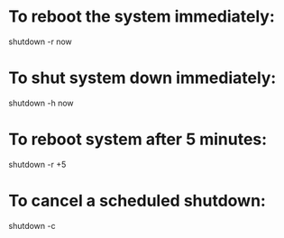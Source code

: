 To reboot the system immediately:
=================================

shutdown -r now

To shut system down immediately:
================================

shutdown -h now

To reboot system after 5 minutes:
=================================

shutdown -r +5

To cancel a scheduled shutdown:
===============================

shutdown -c

